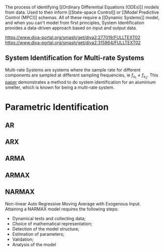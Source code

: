 The process of identifying [[Ordinary Differential Equations (ODEs)]] models from data. Used to then inform [[State-space Control]] or [[Model Predictive Control (MPC)]] schemas. All of these require a [[Dynamic Systems]] model, and when you can't model from first principles, System Identification provides a data-driven approach based on input and output data. 

https://www.diva-portal.org/smash/get/diva2:277019/FULLTEXT02
https://www.diva-portal.org/smash/get/diva2:315864/FULLTEXT02



## System Identification for Multi-rate Systems 
Multi-rate Systems are systems where the sample rate for different components are sampled at different sampling frequencies, ie $f_{s_1} \neq f_{s_2}$. This [paper](https://www.mic-journal.no/PDF/2014/MIC-2014-3-1.pdf) demonstrates a method to do system identification for an aluminium smelter, which is known for being a multi-rate system. 

# Parametric Identification

## AR

## ARX

## ARMA

## ARMAX

## NARMAX
Non-linear Auto Regressive Moving Average with Exogenous Input. Attaining a NARMAX model requires the following steps:


- Dynamical tests and collecting data;
- Choice of mathematical representation;
- Detection of the model structure;
- Estimation of parameters;
- Validation;
- Analysis of the model

